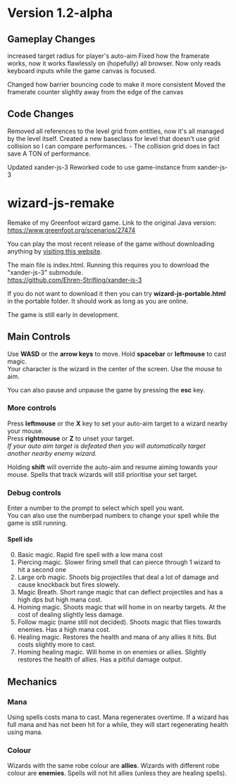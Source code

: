 # Version 1.2-alpha

## Gameplay Changes
increased target radius for player's auto-aim
Fixed how the framerate works, now it works flawlessly on (hopefully) all browser.
Now only reads keyboard inputs while the game canvas is focused.

Changed how barrier bouncing code to make it more consistent
Moved the framerate counter slightly away from the edge of the canvas

## Code Changes
Removed all references to the level grid from entities, now it's all managed by the level itself.
Created a new baseclass for level that doesn't use grid collision so I can compare performances. - The collision grid does in fact save A TON of performance.

Updated xander-js-3
Reworked code to use game-instance from xander-js-3

# wizard-js-remake
Remake of my Greenfoot wizard game.
Link to the original Java version: https://www.greenfoot.org/scenarios/27474

You can play the most recent release of the game without downloading anything by [visiting this website](https://ehren-strifling.github.io/index.html).

The main file is index.html.
Running this requires you to download the "xander-js-3" submodule.   
https://github.com/Ehren-Strifling/xander-js-3

If you do not want to download it then you can try **wizard-js-portable.html** in the portable folder. It should work as long as you are online.

The game is still early in development.

## Main Controls
Use **WASD** or the **arrow keys** to move. Hold **spacebar** or **leftmouse** to cast magic.  
Your character is the wizard in the center of the screen. Use the mouse to aim.

You can also pause and unpause the game by pressing the **esc** key.

### More controls
Press **leftmouse** or the **X** key to set your auto-aim target to a wizard nearby your mouse.  
Press **rightmouse** or **Z** to unset your target.  
_If your auto aim target is defeated then you will automatically target another nearby enemy wizard._

Holding **shift** will override the auto-aim and resume aiming towards your mouse. Spells that track wizards will still prioritise your set target.


### Debug controls
Enter a number to the prompt to select which spell you want.  
You can also use the numberpad numbers to change your spell while the game is still running.

#### Spell ids
0. Basic magic. Rapid fire spell with a low mana cost
1. Piercing magic. Slower firing smell that can pierce through 1 wizard to hit a second one
2. Large orb magic. Shoots big projectiles that deal a lot of damage and cause knockback but fires slowely.
3. Magic Breath. Short range magic that can deflect projectiles and has a high dps but high mana cost.
4. Homing magic. Shoots magic that will home in on nearby targets. At the cost of dealing slightly less damage.
5. Follow magic (name still not decided). Shoots magic that flies towards enemies. Has a high mana cost.
6. Healing magic. Restores the health and mana of any allies it hits. But costs slightly more to cast.
7. Homing healing magic. Will home in on enemies or allies. Slightly restores the health of allies. Has a pitiful damage output.

## Mechanics
### Mana
Using spells costs mana to cast. Mana regenerates overtime.
If a wizard has full mana and has not been hit for a while, they will start regenerating health using mana.
### Colour
Wizards with the same robe colour are **allies**. Wizards with different robe colour are **enemies**.
Spells will not hit allies (unless they are healing spells).